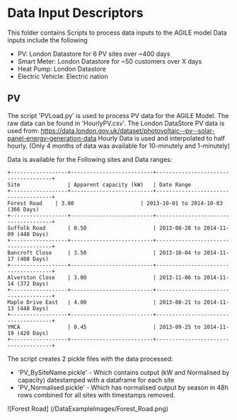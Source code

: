 # Data Input Descriptors

This folder contains Scripts to process data inputs to the AGILE model
Data inputs include the following
- PV: London Datastore for 6 PV sites over ~400 days
- Smart Meter: London Datastore for ~50 customers over X days
- Heat Pump: London Datastore 
- Electric Vehicle: Electric nation

## PV 

The script 'PVLoad.py' is used to process PV data for the AGILE Model. The raw data can be found in 'HourlyPV.csv'.
The London DataStore PV data is used from: https://data.london.gov.uk/dataset/photovoltaic--pv--solar-panel-energy-generation-data
Hourly Data is used and interpolated to half hourly. (Only 4 months of data was available for 10-minutely and 1-minutely)

Data is available for the Following sites and Data ranges:

~~~~~~~~~~
+------------------+--------------------------+-------------------------------------+
Site               | Apparent capacity (kW)   | Date Range
+------------------+--------------------------+-------------------------------------+
Forest Road	   | 3.00                     | 2013-10-01 to 2014-10-03 (366 Days)  
+------------------+--------------------------+-------------------------------------+                
Suffolk Road	   | 0.50                     | 2013-08-28 to 2014-11-09 (448 Days)
+------------------+--------------------------+-------------------------------------+
Bancroft Close	   | 3.50                     | 2013-10-04 to 2014-11-17 (408 Days)
+------------------+--------------------------+-------------------------------------+
Alverston Close	   | 3.00                     | 2013-11-06 to 2014-11-14 (372 Days)
+------------------+--------------------------+-------------------------------------+
Maple Drive East   | 4.00                     | 2013-08-21 to 2014-11-13 (448 Days)
+------------------+--------------------------+-------------------------------------+
YMCA	           | 0.45                     | 2013-09-25 to 2014-11-19 (420 Days)
+------------------+--------------------------+-------------------------------------+
~~~~~~~~~~~

The script creates 2 pickle files with the data processed:
    
- 'PV_BySiteName.pickle' - Which contains output (kW and Normalised by capacity) datestamped with a dataframe for each site
- 'PV_Normalised.pickle' - Which has normalised output by season in 48h rows combined for all sites with timestamps removed.

![Forest Road] (/DataExampleImages/Forest_Road.png)

